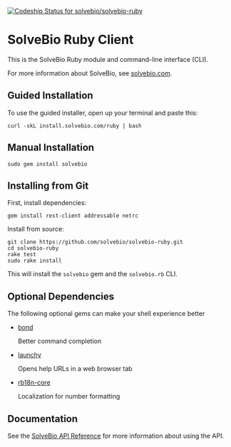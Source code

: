 [ ![Codeship Status for
solvebio/solvebio-ruby](https://codeship.com/projects/29665650-c42f-0132-1c4e-2229894e097b/status?branch=master)](https://codeship.com/projects/74058)

SolveBio Ruby Client
====================

This is the SolveBio Ruby module and command-line interface (CLI).

For more information about SolveBio, see [solvebio.com](https://www.solvebio.com).


Guided Installation
-------------------

To use the guided installer, open up your terminal and paste this:

    curl -skL install.solvebio.com/ruby | bash


Manual Installation
-------------------

    sudo gem install solvebio


Installing from Git
-------------------

First, install dependencies:
	
    gem install rest-client addressable netrc

Install from source:

    git clone https://github.com/solvebio/solvebio-ruby.git
	cd solvebio-ruby
    rake test
    sudo rake install


This will install the `solvebio` gem and the `solvebio.rb` CLI.


Optional Dependencies
---------------------

The following optional gems can make your shell experience better

* [bond](http://tagaholic.me/bond/)

    Better command completion

* [launchy](https://github.com/copiousfreetime/launchy)

    Opens help URLs in a web browser tab

* [rb18n-core](https://https://github.com/ai/r18n)

    Localization for number formatting


Documentation
-------------

See the [SolveBio API Reference](https://docs.solvebio.com/) for more information about using the API.
